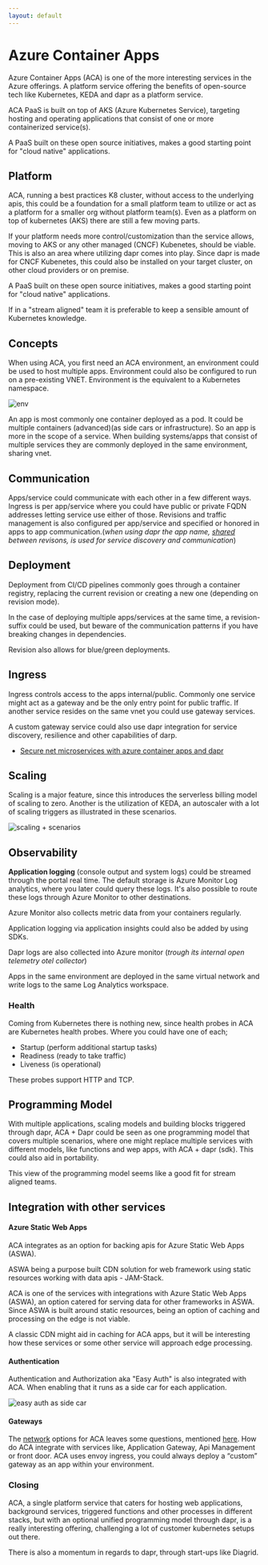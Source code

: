 ```yaml
---
layout: default
---
```


# Azure Container Apps

Azure Container Apps (ACA) is one of the more interesting services in the Azure offerings. A platform service offering the benefits of open-source tech like Kubernetes, KEDA and dapr as a platform service. 

ACA PaaS is built on top of AKS (Azure Kubernetes Service), targeting hosting and operating applications that consist of one or more containerized service(s).

A PaaS built on these open source initiatives, makes a good starting point for "cloud native" applications.

## Platform
ACA, running a best practices K8 cluster, without access to the underlying apis, this could be a foundation for a small platform team to utilize or act as a platform for a smaller org without platform team(s). Even as a platform on top of kubernetes (AKS) there are still a few moving parts.

If your platform needs more control/customization than the service allows, moving to AKS or any other managed (CNCF) Kubenetes, should be viable. This is also an area where utilizing dapr comes into play. Since dapr is made for CNCF Kubenetes, this could also be installed on your target cluster, on other cloud providers or on premise.

A PaaS built on these open source initiatives, makes a good starting point for "cloud native" applications.

If in a "stream aligned" team it is preferable to keep a sensible amount of Kubernetes knowledge.

## Concepts 
When using ACA, you first need an ACA environment, an environment could be used to host multiple apps. Environment could also be configured to run on a pre-existing VNET. Environment is the equivalent to a Kubernetes namespace.

![env](https://learn.microsoft.com/en-us/azure/container-apps/media/environments/azure-container-apps-environments.png)

An app is most commonly one container deployed as a pod. It could be multiple containers (advanced)(as side cars or infrastructure). So an app is more in the scope of a service. When building systems/apps that consist of multiple services they are commonly deployed in the same environment, sharing vnet.
 
## Communication
Apps/service could communicate with each other in a few different ways. Ingress is per app/service where you could have public or private FQDN addresses letting service use either of those. Revisions and traffic management is also configured per app/service and specified or honored in apps to app communication.(*when using dapr the app name, [shared](https://github.com/microsoft/azure-container-apps/issues/372) between revisons, is used for service discovery and communication*)

## Deployment
Deployment from CI/CD pipelines commonly goes through a container registry, replacing the current revision or creating a new one (depending on revision mode).

In the case of deploying multiple apps/services at the same time, a revision-suffix could be used, but beware of the communication patterns if you have breaking changes in dependencies. 

Revision also allows for blue/green deployments.

## Ingress
Ingress controls access to the apps internal/public. Commonly one service might act as a gateway and be the only entry point for public traffic. If another service resides on the same vnet you could use gateway services. 

A custom gateway service could also use dapr integration for service discovery, resilience and other capabilities of darp.

- [Secure net microservices with azure container apps and dapr](https://medium.com/vx-company/secure-net-microservices-with-azure-container-apps-and-dapr-e122c6ea0aac)

## Scaling
Scaling is a major feature, since this introduces the serverless billing model of scaling to zero. Another is the utilization of KEDA, an autoscaler with a lot of scaling triggers as illustrated in these scenarios.

![scaling + scenarios](https://learn.microsoft.com/en-us/azure/container-apps/media/overview/azure-container-apps-example-scenarios.png)

## Observability 
**Application logging** (console output and system logs) could be streamed through the portal real time. The default storage is Azure Monitor Log analytics, where you later could query these logs. It's also possible to route these logs through Azure Monitor to other destinations.

Azure Monitor also collects metric data from your containers regularly.

Application logging via application insights could also be added by using SDKs.

Dapr logs are also collected into Azure monitor (*trough its internal open telemetry otel collector*)

Apps in the same environment are deployed in the same virtual network and write logs to the same Log Analytics workspace.

### Health
Coming from Kubernetes there is nothing new, since health probes in ACA are Kubernetes health probes. Where you could have one of each;

- Startup (perform additional startup tasks)
- Readiness (ready to take traffic)
- Liveness (is operational)

These probes support HTTP and TCP.

## Programming Model
With multiple applications, scaling models and building blocks triggered through dapr, ACA + Dapr could be seen as one programming model that covers multiple scenarios, where one might replace multiple services with different models, like functions and wep apps, with ACA + dapr (sdk). This could also aid in portability.

This view of the programming model seems like a good fit for stream aligned teams.

## Integration with other services

#### Azure Static Web Apps

ACA integrates as an option for backing apis for Azure Static Web Apps (ASWA).

ASWA being a purpose built CDN solution for web framework using static resources working with data apis - JAM-Stack.

ACA is one of the services with integrations with Azure Static Web Apps (ASWA), an option catered for serving data for other frameworks in ASWA. Since ASWA is built around static resources, being an option of caching and processing on the edge is not viable. 

A classic CDN might aid in caching for ACA apps, but it will be interesting how these services or some other service will approach edge processing.

#### Authentication
Authentication and Authorization aka "Easy Auth" is also integrated with ACA. When enabling that it runs as a side car for each application.

![easy auth as side car](https://learn.microsoft.com/en-us/azure/container-apps/media/authentication/architecture.png)

#### Gateways

The [network](https://learn.microsoft.com/en-us/azure/container-apps/networking) options for ACA leaves some questions, mentioned [here](https://github.com/microsoft/azure-container-apps/issues/414). How do ACA integrate with services like, Application Gateway, Api Management or front door. ACA uses envoy ingress, you could always deploy a “custom” gateway as an app within your environment.

### Closing

ACA, a single platform service that caters for hosting web applications, background services, triggered functions and other processes in different stacks, but with an optional unified programming model through dapr, is a really interesting offering, challenging a lot of customer kubernetes setups out there.

There is also a momentum in regards to dapr, through start-ups like Diagrid.



